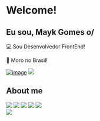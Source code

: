 # Welcome!

## Eu sou, Mayk Gomes o/

:computer: Sou Desenvolvedor FrontEnd!

:house_with_garden: Moro no Brasil!


<a href='https://portfolio-delta-three-11.vercel.app/'>![image](https://user-images.githubusercontent.com/77819811/184817460-5b68ffe3-27da-4b23-860b-9f5a79f910f9.png)<a/>
<a href="https://www.linkedin.com/in/mayk-gomes-11b86222b/"><img src="https://img.shields.io/badge/LinkedIn-0077B5?style=for-the-badge&logo=linkedin&logoColor=white"/><a/>

 
## About me


 


<div style={display:'flex'}>
<img src='https://img.shields.io/badge/JavaScript-F7DF1E?style=for-the-badge&logo=javascript&logoColor=black' />
<img src='https://img.shields.io/badge/React-20232A?style=for-the-badge&logo=react&logoColor=61DAFB' />
<img src='https://img.shields.io/badge/HTML5-E34F26?style=for-the-badge&logo=html5&logoColor=white' />
<img src='https://img.shields.io/badge/CSS3-1572B6?style=for-the-badge&logo=css3&logoColor=white' />
<img src='https://img.shields.io/badge/TypeScript-000000?style=for-the-badge&logo=typescript&logoColor=white' />
</div>

<img src='https://img.shields.io/badge/Sass-CC6699?style=for-the-badge&logo=sass&logoColor=white' />

